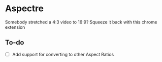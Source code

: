 # Aspectre
Somebody stretched a 4:3 video to 16:9? Squeeze it back with this chrome extension

## To-do

- [ ] Add support for converting to other Aspect Ratios
